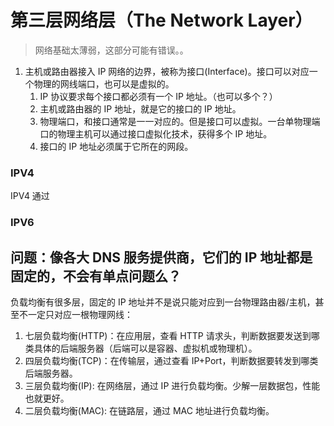 # 第三层网络层（The Network Layer）

>网络基础太薄弱，这部分可能有错误。。

1. 主机或路由器接入 IP 网络的边界，被称为接口(Interface)。接口可以对应一个物理的网线端口，也可以是虚拟的。
   1. IP 协议要求每个接口都必须有一个 IP 地址。（也可以多个？）
   2. 主机或路由器的 IP 地址，就是它的接口的 IP 地址。
   3. 物理端口，和接口通常是一一对应的。但是接口可以虚拟。一台单物理端口的物理主机可以通过接口虚拟化技术，获得多个 IP 地址。
   4. 接口的 IP 地址必须属于它所在的网段。


### IPV4

IPV4 通过

### IPV6



## 问题：像各大 DNS 服务提供商，它们的 IP 地址都是固定的，不会有单点问题么？

负载均衡有很多层，固定的 IP 地址并不是说只能对应到一台物理路由器/主机，甚至不一定只对应一根物理网线：

1. 七层负载均衡(HTTP)：在应用层，查看 HTTP 请求头，判断数据要发送到哪类具体的后端服务器（后端可以是容器、虚拟机或物理机）。
1. 四层负载均衡(TCP)：在传输层，通过查看 IP+Port，判断数据要转发到哪类后端服务器。
2. 三层负载均衡(IP): 在网络层，通过 IP 进行负载均衡。少解一层数据包，性能也就更好。
3. 二层负载均衡(MAC): 在链路层，通过 MAC 地址进行负载均衡。

